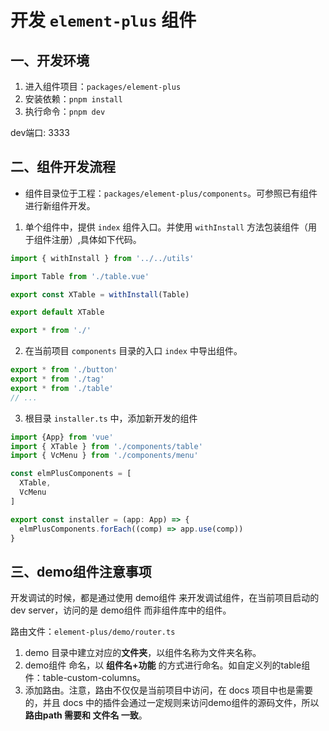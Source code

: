 # 开发 `element-plus` 组件

## 一、开发环境
1. 进入组件项目：`packages/element-plus`
2. 安装依赖：`pnpm install`
3. 执行命令：`pnpm dev`

dev端口: 3333

## 二、组件开发流程

- 组件目录位于工程：`packages/element-plus/components`。可参照已有组件进行新组件开发。


1. 单个组件中，提供 `index` 组件入口。并使用 `withInstall` 方法包装组件（用于组件注册）,具体如下代码。
  ```js
  import { withInstall } from '../../utils'

  import Table from './table.vue'

  export const XTable = withInstall(Table)
  
  export default XTable
  
  export * from './'
  ```

2. 在当前项目 `components` 目录的入口 `index` 中导出组件。
  ```js
  export * from './button'
  export * from './tag'
  export * from './table'
  // ...
  ```

3. 根目录 `installer.ts` 中，添加新开发的组件
```js
import {App} from 'vue'
import { XTable } from './components/table'
import { VcMenu } from './components/menu'

const elmPlusComponents = [
  XTable,
  VcMenu
]

export const installer = (app: App) => {
  elmPlusComponents.forEach((comp) => app.use(comp))
}
```

## 三、demo组件注意事项
开发调试的时候，都是通过使用 demo组件 来开发调试组件，在当前项目启动的 dev server，访问的是 demo组件 而非组件库中的组件。

路由文件：`element-plus/demo/router.ts`

1. demo 目录中建立对应的**文件夹**，以组件名称为文件夹名称。
2. demo组件 命名，以 **组件名+功能** 的方式进行命名。如自定义列的table组件：table-custom-columns。
3. 添加路由。注意，路由不仅仅是当前项目中访问，在 docs 项目中也是需要的，并且 docs 中的插件会通过一定规则来访问demo组件的源码文件，所以 **路由path 需要和 文件名 一致**。
